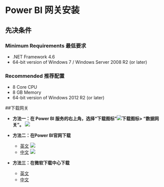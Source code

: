# Power BI 网关安装
## 先决条件
### Minimum Requirements 最低要求
   * .NET Framework 4.6
   * 64-bit version of Windows 7 / Windows Server 2008 R2 (or later)
### Recommended 推荐配置
   * 8 Core CPU
   * 8 GB Memory
   * 64-bit version of Windows 2012 R2 (or later)

##下载网关
* **方法一：在 Power BI 服务的右上角，选择“下载图标”![下载图标](https://docs.microsoft.com/zh-cn/power-bi/media/service-gateway-install/icon-download.png)> “数据网关”。**
![](https://docs.microsoft.com/zh-cn/power-bi/media/service-gateway-install/data-gateway.png)
* **方法二：在Power BI官网下载**
    * [英文](https://powerbi.microsoft.com/en-us/gateway/)
![](https://github.com/jeffzhu1990/helloworld/blob/master/images/Homepage-English.png)
    * [中文](https://powerbi.microsoft.com/en-us/gateway/)
![](https://github.com/jeffzhu1990/helloworld/blob/master/images/Homepage-Chinese.png)

* **方法三：在微软下载中心下载**
    * [英文](https://www.microsoft.com/en-us/download/details.aspx?id=53127)
    ![]()
    * [中文](https://www.microsoft.com/zh-cn/download/details.aspx?id=53127)
    ![]()
